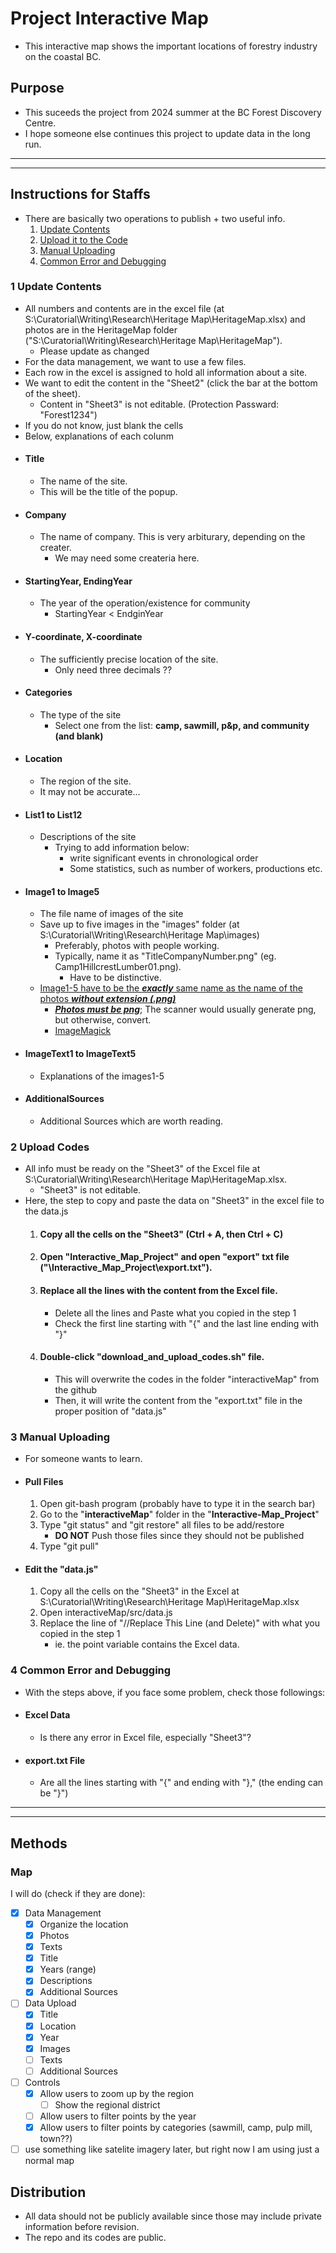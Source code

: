 # Project Interactive Map 

- This interactive map shows the important locations of forestry industry on the coastal BC. 


## Purpose
- This suceeds the project from 2024 summer at the BC Forest Discovery Centre.
- I hope someone else continues this project to update data in the long run.


___
___

## Instructions for Staffs
 - There are basically two operations to publish + two useful info.
    1. [Update Contents](#update-contents)
    2. [Upload it to the Code](#upload-codes)
    3. [Manual Uploading](#manual-uploading)
    4. [Common Error and Debugging](#common-error-and-debugging)

### 1 Update Contents<a name="update-contents"></a>
 - All numbers and contents are in the excel file (at S:\Curatorial\Writing\Research\Heritage Map\HeritageMap.xlsx) and photos are in the HeritageMap folder ("S:\Curatorial\Writing\Research\Heritage Map\HeritageMap").
    - Please update as changed
 - For the data management, we want to use a few files.
 - Each row in the excel is assigned to hold all information about a site.
 - We want to edit the content in the "Sheet2" (click the bar at the bottom of the sheet).
    - Content in "Sheet3" is not editable. (Protection Passward: "Forest1234")
 - If you do not know, just blank the cells
 - Below, explanations of each colunm
  - #### Title
    - The name of the site.
    - This will be the title of the popup.
  - #### Company
    - The name of company. This is very arbiturary, depending on the creater.
      - We may need some createria here.  
  - #### StartingYear, EndingYear
    - The year of the operation/existence for community
      - StartingYear < EndginYear 
  - #### Y-coordinate, X-coordinate
    - The sufficiently precise location of the site.
      - Only need three decimals ??  
  - #### Categories
    - The type of the site
      - Select one from the list: **camp, sawmill, p&p, and community (and blank)**
  - #### Location
    - The region of the site.
    - It may not be accurate...
  - #### List1 to List12
    - Descriptions of the site
      - Trying to add information below:
        - write significant events in chronological order
        -  Some statistics, such as number of workers, productions etc.
  - #### Image1 to Image5
    - The file name of images of the site
    - Save up to five images in the "images" folder (at S:\Curatorial\Writing\Research\Heritage Map\images\)
      - Preferably, photos with people working.
      - Typically, name it as "TitleCompanyNumber.png" (eg. Camp1HillcrestLumber01.png).
        - Have to be distinctive. 
    - <ins>Image1-5 have to be the ***exactly*** same name as the name of the photos ***without extension (.png)*** </ins>
      - <ins>***Photos must be png***</ins>; The scanner would usually generate png, but otherwise, convert.
       - [ImageMagick](https://imagemagick.org/index.php) 
  - #### ImageText1 to ImageText5
    - Explanations of the images1-5
  - #### AdditionalSources
    - Additional Sources which are worth reading.

### 2 Upload Codes <a name="upload-codes"></a>
 - All info must be ready on the "Sheet3" of the Excel file at S:\Curatorial\Writing\Research\Heritage Map\HeritageMap.xlsx.
    - "Sheet3" is not editable.
 - Here, the step to copy and paste the data on "Sheet3" in the excel file to the data.js
   1. #### Copy all the cells on the "Sheet3" (Ctrl + A, then Ctrl + C)
   2. #### Open "Interactive_Map_Project" and open "export" txt file  ("\Interactive_Map_Project\export.txt").
   3. #### Replace all the lines with the content from the Excel file.
      - Delete all the lines and Paste what you copied in the step 1
      - Check the first line starting with "{" and the last line ending with "}"
   4. #### Double-click "download_and_upload_codes.sh" file.
      - This will overwrite the codes in the folder "interactiveMap" from the github 
      - Then, it will write the content from the "export.txt" file in the proper position of "data.js"

### 3 Manual Uploading <a name="manual-uploading"></a>
 - For someone wants to learn.
 - #### Pull Files
   1. Open git-bash program (probably have to type it in the search bar)
   2. Go to the "**interactiveMap**" folder in the "**Interactive-Map_Project**" 
   3. Type "git status" and "git restore" all files to be add/restore
      - **DO NOT** Push those files since they should not be published
   5. Type "git pull"
     
 - #### Edit the "data.js"
   1. Copy all the cells on the "Sheet3" in the Excel at S:\Curatorial\Writing\Research\Heritage Map\HeritageMap.xlsx
   2. Open interactiveMap/src/data.js
   3. Replace the line of "//Replace This Line (and Delete)" with what you copied in the step 1
      - ie. the point variable contains the Excel data. 

### 4 Common Error and Debugging <a name="common-error-and-debugging"></a>
 - With the steps above, if you face some problem, check those followings:
  - #### Excel Data
    - Is there any error in Excel file, especially "Sheet3"?
  - #### export.txt File
    - Are all the lines starting with "{" and ending with "}," (the ending can be "}") 

   
___
___

## Methods
 ### Map
  I will do (check if they are done):

- [x] Data Management
  - [x] Organize the location
  - [x] Photos
  - [x] Texts
  - [x] Title
  - [x] Years (range)
  - [x] Descriptions
  - [x] Additional Sources
- [ ] Data Upload
  - [x] Title
  - [x] Location
  - [x] Year
  - [x] Images
  - [ ] Texts
  - [ ] Additional Sources 
- [ ] Controls
  - [x] Allow users to zoom up by the region
    - [ ] Show the regional district   
  - [ ] Allow users to filter points by the year
  - [x] Allow users to filter points by categories (sawmill, camp, pulp mill, town??)
- [ ] use something like satelite imagery later, but right now I am using just a normal map
  
## Distribution
 - All data should not be publicly available since those may include private information before revision. 
 - The repo and its codes are public.
